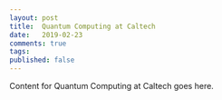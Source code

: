 ```yaml
---
layout: post
title:  Quantum Computing at Caltech
date:   2019-02-23
comments: true
tags: 
published: false
---
```

 
Content for Quantum Computing at Caltech goes here.
 
